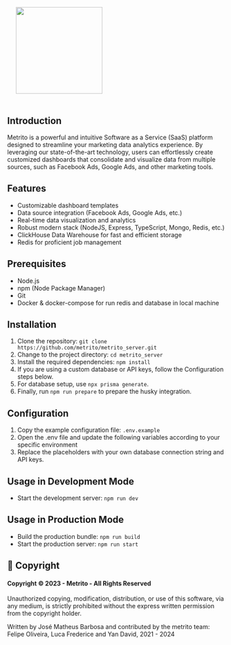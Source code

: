 
# <img src="https://metrito-public.s3.sa-east-1.amazonaws.com/metrito-vector.svg" width="200" style="margin: 20px" />

## Introduction

Metrito is a powerful and intuitive Software as a Service (SaaS) platform designed to streamline your marketing data analytics experience. By leveraging our state-of-the-art technology, users can effortlessly create customized dashboards that consolidate and visualize data from multiple sources, such as Facebook Ads, Google Ads, and other marketing tools.

## Features

- Customizable dashboard templates
- Data source integration (Facebook Ads, Google Ads, etc.)
- Real-time data visualization and analytics
- Robust modern stack (NodeJS, Express, TypeScript, Mongo, Redis, etc.)
- ClickHouse Data Warehouse for fast and efficient storage
- Redis for proficient job management

## Prerequisites

- Node.js
- npm (Node Package Manager)
- Git
- Docker & docker-compose for run redis and database in local machine

## Installation

1. Clone the repository: ``git clone https://github.com/metrito/metrito_server.git``
2. Change to the project directory: ``cd metrito_server``
3. Install the required dependencies: ``npm install``
4. If you are using a custom database or API keys, follow the Configuration steps below.
5. For database setup, use ``npx prisma generate``.
6. Finally, run ``npm run prepare`` to prepare the husky integration.

 ## Configuration

1. Copy the example configuration file: ``.env.example``
2. Open the .env file and update the following variables according to your specific environment
3. Replace the placeholders with your own database connection string and API keys.

## Usage in Development Mode

- Start the development server: ``npm run dev``

## Usage in Production Mode

- Build the production bundle: ``npm run build``
- Start the production server: ``npm run start``

## 🔐 Copyright
#### Copyright © 2023 - Metrito - All Rights Reserved

Unauthorized copying, modification, distribution, or use of this software, via any medium, is strictly prohibited without the express written permission from the copyright holder.

Written by José Matheus Barbosa and contributed by the metrito team: Felipe Oliveira, Luca Frederice and Yan David, 2021 - 2024


